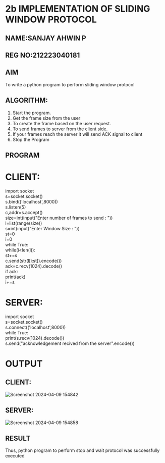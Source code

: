 # 2b IMPLEMENTATION OF SLIDING WINDOW PROTOCOL
## NAME:SANJAY AHWIN P
## REG NO:212223040181
## AIM
To write a python program to perform sliding window protocol
## ALGORITHM:
1. Start the program.
2. Get the frame size from the user
3. To create the frame based on the user request.
4. To send frames to server from the client side.
5. If your frames reach the server it will send ACK signal to client
6. Stop the Program
## PROGRAM
# CLIENT:  
import socket   
s=socket.socket()   
s.bind(('localhost',8000))       
s.listen(5)       
c,addr=s.accept()      
size=int(input("Enter number of frames to send : "))   
l=list(range(size))     
s=int(input("Enter Window Size : "))    
st=0    
i=0    
while True:    
while(i<len(l)):    
st+=s    
c.send(str(l[i:st]).encode())    
ack=c.recv(1024).decode()   
if ack:    
print(ack)   
i+=s   

# SERVER:
import socket   
s=socket.socket()  
s.connect(('localhost',8000))   
while True:   
print(s.recv(1024).decode())   
s.send("acknowledgement recived from the server".encode())   

# OUTPUT
## CLIENT:
![Screenshot 2024-04-09 154842](https://github.com/sanjayashwinP/ChatStudy/assets/147473265/b73eca34-899e-4dfb-8564-01c65d34bbd6)
## SERVER:
![Screenshot 2024-04-09 154858](https://github.com/sanjayashwinP/ChatStudy/assets/147473265/b3c6382e-260f-4814-b2aa-d771a5fbf73a)

## RESULT
Thus, python program to perform stop and wait protocol was successfully executed
